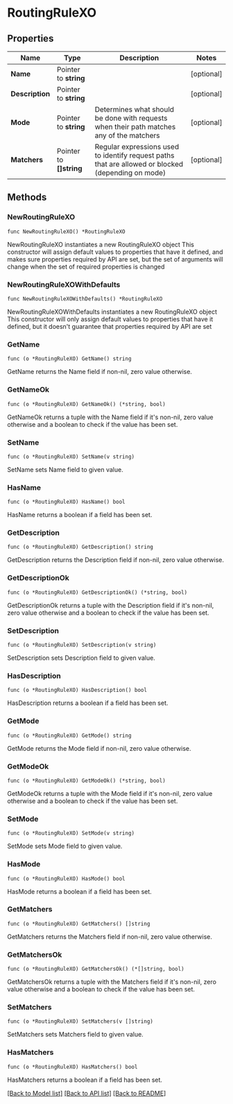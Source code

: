 # RoutingRuleXO

## Properties

Name | Type | Description | Notes
------------ | ------------- | ------------- | -------------
**Name** | Pointer to **string** |  | [optional] 
**Description** | Pointer to **string** |  | [optional] 
**Mode** | Pointer to **string** | Determines what should be done with requests when their path matches any of the matchers | [optional] 
**Matchers** | Pointer to **[]string** | Regular expressions used to identify request paths that are allowed or blocked (depending on mode) | [optional] 

## Methods

### NewRoutingRuleXO

`func NewRoutingRuleXO() *RoutingRuleXO`

NewRoutingRuleXO instantiates a new RoutingRuleXO object
This constructor will assign default values to properties that have it defined,
and makes sure properties required by API are set, but the set of arguments
will change when the set of required properties is changed

### NewRoutingRuleXOWithDefaults

`func NewRoutingRuleXOWithDefaults() *RoutingRuleXO`

NewRoutingRuleXOWithDefaults instantiates a new RoutingRuleXO object
This constructor will only assign default values to properties that have it defined,
but it doesn't guarantee that properties required by API are set

### GetName

`func (o *RoutingRuleXO) GetName() string`

GetName returns the Name field if non-nil, zero value otherwise.

### GetNameOk

`func (o *RoutingRuleXO) GetNameOk() (*string, bool)`

GetNameOk returns a tuple with the Name field if it's non-nil, zero value otherwise
and a boolean to check if the value has been set.

### SetName

`func (o *RoutingRuleXO) SetName(v string)`

SetName sets Name field to given value.

### HasName

`func (o *RoutingRuleXO) HasName() bool`

HasName returns a boolean if a field has been set.

### GetDescription

`func (o *RoutingRuleXO) GetDescription() string`

GetDescription returns the Description field if non-nil, zero value otherwise.

### GetDescriptionOk

`func (o *RoutingRuleXO) GetDescriptionOk() (*string, bool)`

GetDescriptionOk returns a tuple with the Description field if it's non-nil, zero value otherwise
and a boolean to check if the value has been set.

### SetDescription

`func (o *RoutingRuleXO) SetDescription(v string)`

SetDescription sets Description field to given value.

### HasDescription

`func (o *RoutingRuleXO) HasDescription() bool`

HasDescription returns a boolean if a field has been set.

### GetMode

`func (o *RoutingRuleXO) GetMode() string`

GetMode returns the Mode field if non-nil, zero value otherwise.

### GetModeOk

`func (o *RoutingRuleXO) GetModeOk() (*string, bool)`

GetModeOk returns a tuple with the Mode field if it's non-nil, zero value otherwise
and a boolean to check if the value has been set.

### SetMode

`func (o *RoutingRuleXO) SetMode(v string)`

SetMode sets Mode field to given value.

### HasMode

`func (o *RoutingRuleXO) HasMode() bool`

HasMode returns a boolean if a field has been set.

### GetMatchers

`func (o *RoutingRuleXO) GetMatchers() []string`

GetMatchers returns the Matchers field if non-nil, zero value otherwise.

### GetMatchersOk

`func (o *RoutingRuleXO) GetMatchersOk() (*[]string, bool)`

GetMatchersOk returns a tuple with the Matchers field if it's non-nil, zero value otherwise
and a boolean to check if the value has been set.

### SetMatchers

`func (o *RoutingRuleXO) SetMatchers(v []string)`

SetMatchers sets Matchers field to given value.

### HasMatchers

`func (o *RoutingRuleXO) HasMatchers() bool`

HasMatchers returns a boolean if a field has been set.


[[Back to Model list]](../README.md#documentation-for-models) [[Back to API list]](../README.md#documentation-for-api-endpoints) [[Back to README]](../README.md)


